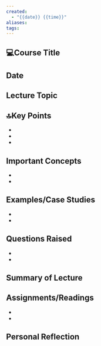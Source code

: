 ```yaml
---
created:
  - "{{date}} {{time}}"
aliases: 
tags:
---
```


## 💻Course Title
## Date

## Lecture Topic

## 🔝Key Points
- 
- 
- 

## Important Concepts
- 
- 

## Examples/Case Studies
- 
- 

## Questions Raised
- 
- 

## Summary of Lecture

## Assignments/Readings
- 
- 

## Personal Reflection
